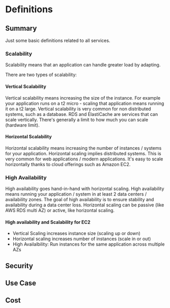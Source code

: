 # Definitions

## Summary

Just some basic definitions related to all services.

### Scalability

Scalability means that an application can handle greater load by adapting.

There are two types of scalability:

#### Vertical Scalability

Vertical scalability means increasing the size of the instance. For example your application runs on a t2 micro - scaling that application means running it on a t2 large. Vertical scalability is very common for non distributed systems, such as a database. RDS and ElastiCache are services that can scale vertically. There's generally a limit to how much you can scale (hardware limit).

#### Horizontal Scalability

Horizontal scalability means increasing the number of instances / systems for your application. Horizontal scaling implies distributed systems. This is very common for web applications / modern applications. It's easy to scale horizontally thanks to cloud offerings such as Amazon EC2.

### High Availability

High availability goes hand-in-hand with horizontal scaling. High availability means running your application / system in at least 2 data centers / availability zones.  The goal of high availability is to ensure stability and availability during a data center loss. Horizontal scaling can be passive (like AWS RDS multi AZ) or active, like horizontal scaling.

#### High availability and Scalability for EC2

- Vertical Scaling increases instance size (scaling up or down)
- Horizontal scaling increases number of instances (scale in or out)
- High Availalbility: Run instances for the same application across multiple AZs

## Security

## Use Case

## Cost
